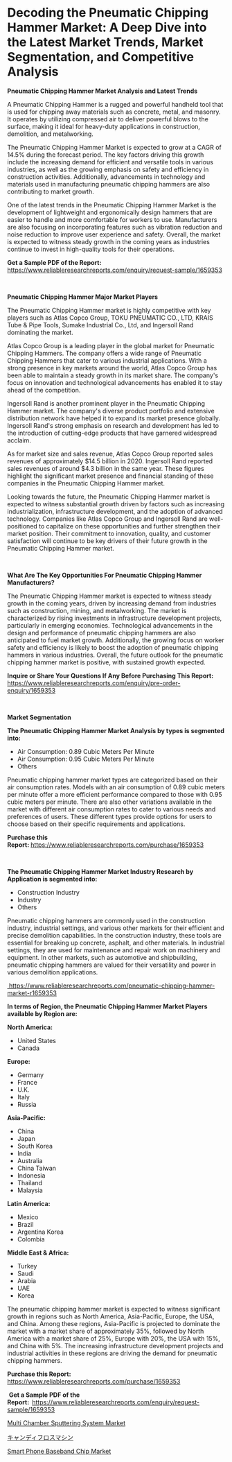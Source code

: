 <p><h1>Decoding the Pneumatic Chipping Hammer Market: A Deep Dive into the Latest Market Trends, Market Segmentation, and Competitive Analysis</h1></p><p><strong>Pneumatic Chipping Hammer Market Analysis and Latest Trends</strong></p>
<p><p>A Pneumatic Chipping Hammer is a rugged and powerful handheld tool that is used for chipping away materials such as concrete, metal, and masonry. It operates by utilizing compressed air to deliver powerful blows to the surface, making it ideal for heavy-duty applications in construction, demolition, and metalworking.</p><p>The Pneumatic Chipping Hammer Market is expected to grow at a CAGR of 14.5% during the forecast period. The key factors driving this growth include the increasing demand for efficient and versatile tools in various industries, as well as the growing emphasis on safety and efficiency in construction activities. Additionally, advancements in technology and materials used in manufacturing pneumatic chipping hammers are also contributing to market growth.</p><p>One of the latest trends in the Pneumatic Chipping Hammer Market is the development of lightweight and ergonomically design hammers that are easier to handle and more comfortable for workers to use. Manufacturers are also focusing on incorporating features such as vibration reduction and noise reduction to improve user experience and safety. Overall, the market is expected to witness steady growth in the coming years as industries continue to invest in high-quality tools for their operations.</p></p>
<p><strong>Get a Sample PDF of the Report:&nbsp;</strong> <a href="https://www.reliableresearchreports.com/enquiry/request-sample/1659353">https://www.reliableresearchreports.com/enquiry/request-sample/1659353</a></p>
<p>&nbsp;</p>
<p><strong>Pneumatic Chipping Hammer Major Market Players</strong></p>
<p><p>The Pneumatic Chipping Hammer market is highly competitive with key players such as Atlas Copco Group, TOKU PNEUMATIC CO., LTD, KRAIS Tube & Pipe Tools, Sumake Industrial Co., Ltd, and Ingersoll Rand dominating the market. </p><p>Atlas Copco Group is a leading player in the global market for Pneumatic Chipping Hammers. The company offers a wide range of Pneumatic Chipping Hammers that cater to various industrial applications. With a strong presence in key markets around the world, Atlas Copco Group has been able to maintain a steady growth in its market share. The company's focus on innovation and technological advancements has enabled it to stay ahead of the competition.</p><p>Ingersoll Rand is another prominent player in the Pneumatic Chipping Hammer market. The company's diverse product portfolio and extensive distribution network have helped it to expand its market presence globally. Ingersoll Rand's strong emphasis on research and development has led to the introduction of cutting-edge products that have garnered widespread acclaim.</p><p>As for market size and sales revenue, Atlas Copco Group reported sales revenues of approximately $14.5 billion in 2020. Ingersoll Rand reported sales revenues of around $4.3 billion in the same year. These figures highlight the significant market presence and financial standing of these companies in the Pneumatic Chipping Hammer market.</p><p>Looking towards the future, the Pneumatic Chipping Hammer market is expected to witness substantial growth driven by factors such as increasing industrialization, infrastructure development, and the adoption of advanced technology. Companies like Atlas Copco Group and Ingersoll Rand are well-positioned to capitalize on these opportunities and further strengthen their market position. Their commitment to innovation, quality, and customer satisfaction will continue to be key drivers of their future growth in the Pneumatic Chipping Hammer market.</p></p>
<p>&nbsp;</p>
<p><strong>What Are The Key Opportunities For Pneumatic Chipping Hammer Manufacturers?</strong></p>
<p><p>The Pneumatic Chipping Hammer market is expected to witness steady growth in the coming years, driven by increasing demand from industries such as construction, mining, and metalworking. The market is characterized by rising investments in infrastructure development projects, particularly in emerging economies. Technological advancements in the design and performance of pneumatic chipping hammers are also anticipated to fuel market growth. Additionally, the growing focus on worker safety and efficiency is likely to boost the adoption of pneumatic chipping hammers in various industries. Overall, the future outlook for the pneumatic chipping hammer market is positive, with sustained growth expected.</p></p>
<p><strong>Inquire or Share Your Questions If Any Before Purchasing This Report:</strong> <a href="https://www.reliableresearchreports.com/enquiry/pre-order-enquiry/1659353">https://www.reliableresearchreports.com/enquiry/pre-order-enquiry/1659353</a></p>
<p>&nbsp;</p>
<p><strong>Market Segmentation</strong></p>
<p><strong>The Pneumatic Chipping Hammer Market Analysis by types is segmented into:</strong></p>
<p><ul><li>Air Consumption: 0.89 Cubic Meters Per Minute</li><li>Air Consumption: 0.95 Cubic Meters Per Minute</li><li>Others</li></ul></p>
<p><p>Pneumatic chipping hammer market types are categorized based on their air consumption rates. Models with an air consumption of 0.89 cubic meters per minute offer a more efficient performance compared to those with 0.95 cubic meters per minute. There are also other variations available in the market with different air consumption rates to cater to various needs and preferences of users. These different types provide options for users to choose based on their specific requirements and applications.</p></p>
<p><strong>Purchase this Report:&nbsp;</strong><a href="https://www.reliableresearchreports.com/purchase/1659353">https://www.reliableresearchreports.com/purchase/1659353</a></p>
<p>&nbsp;</p>
<p><strong>The Pneumatic Chipping Hammer Market Industry Research by Application is segmented into:</strong></p>
<p><ul><li>Construction Industry</li><li>Industry</li><li>Others</li></ul></p>
<p><p>Pneumatic chipping hammers are commonly used in the construction industry, industrial settings, and various other markets for their efficient and precise demolition capabilities. In the construction industry, these tools are essential for breaking up concrete, asphalt, and other materials. In industrial settings, they are used for maintenance and repair work on machinery and equipment. In other markets, such as automotive and shipbuilding, pneumatic chipping hammers are valued for their versatility and power in various demolition applications.</p></p>
<p><a href="https://www.reliableresearchreports.com/pneumatic-chipping-hammer-market-r1659353">&nbsp;https://www.reliableresearchreports.com/pneumatic-chipping-hammer-market-r1659353</a></p>
<p><strong>In terms of Region, the Pneumatic Chipping Hammer Market Players available by Region are:</strong></p>
<p>
    <p> <strong> North America: </strong>
        <ul>
            <li>United States</li>
            <li>Canada</li>
        </ul>
        </p> 
    <p> <strong> Europe: </strong>
        <ul>
            <li>Germany</li>
            <li>France</li>
            <li>U.K.</li>
            <li>Italy</li>
            <li>Russia</li>
        </ul>
        </p> 
    <p> <strong> Asia-Pacific: </strong>
        <ul>
            <li>China</li>
            <li>Japan</li>
            <li>South Korea</li>
            <li>India</li>
            <li>Australia</li>
            <li>China Taiwan</li>
            <li>Indonesia</li>
            <li>Thailand</li>
            <li>Malaysia</li>
        </ul>
        </p> 
    <p> <strong> Latin America: </strong>
        <ul>
            <li>Mexico</li>
            <li>Brazil</li>
            <li>Argentina Korea</li>
            <li>Colombia</li>
        </ul>
        </p> 
    <p> <strong> Middle East & Africa: </strong>
        <ul>
            <li>Turkey</li>
            <li>Saudi</li>
            <li>Arabia</li>
            <li>UAE</li>
            <li>Korea</li>
        </ul>
    </p>
    </p>
<p><p>The pneumatic chipping hammer market is expected to witness significant growth in regions such as North America, Asia-Pacific, Europe, the USA, and China. Among these regions, Asia-Pacific is projected to dominate the market with a market share of approximately 35%, followed by North America with a market share of 25%, Europe with 20%, the USA with 15%, and China with 5%. The increasing infrastructure development projects and industrial activities in these regions are driving the demand for pneumatic chipping hammers.</p></p>
<p><strong>Purchase this Report: </strong><a href="https://www.reliableresearchreports.com/purchase/1659353">https://www.reliableresearchreports.com/purchase/1659353</a></p>
<p>&nbsp;<strong>Get a Sample PDF of the Report:&nbsp;&nbsp;</strong><a href="https://www.reliableresearchreports.com/enquiry/request-sample/1659353">https://www.reliableresearchreports.com/enquiry/request-sample/1659353</a></p>
<p><strong></strong></p>
<p><p><a href="https://spotless-saver-8fd.notion.site/Multi-Chamber-Sputtering-System-Market-Insights-into-Market-CAGR-Market-Trends-and-Growth-Strateg-56432cf3632449599fd0a4c62f1faf65">Multi Chamber Sputtering System Market</a></p><p><a href="https://github.com/oqoeusbvpadwjs08/Market-Research-Report-List-1/blob/main/727059328279.md">キャンディフロスマシン</a></p><p><a href="https://cautious-neon-760.notion.site/Smart-Phone-Baseband-Chip-Market-Analysis-and-Sze-Forecasted-for-period-from-2024-to-2031-0e78ef93ffa84d1c85999033ae0f14af">Smart Phone Baseband Chip Market</a></p></p>